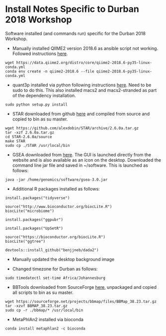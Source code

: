 # Install Notes Specific to Durban 2018 Workshop
Software installed (and commands run) specific for the Durban 2018 Workshop.

* Manually installed QIIME2 version 2018.6 as ansible script not working. Followed instructions [here](https://docs.qiime2.org/2018.6/install/native/#install-qiime-2-within-a-conda-environment).
```
wget https://data.qiime2.org/distro/core/qiime2-2018.6-py35-linux-conda.yml
conda env create -n qiime2-2018.6 --file qiime2-2018.6-py35-linux-conda.yml
```
* quant3p installed via python following instructions [here](https://github.com/ctlab/quant3p). Need to be sudo to do this. This also installed macs2 and macs2-stranded as part of the dependency installation. 
```
sudo python setup.py install
```
* STAR downloaded from github [here](https://github.com/alexdobin/STAR) and compiled from source and copied to bin as su master.
```
wget https://github.com/alexdobin/STAR/archive/2.6.0a.tar.gz
tar -xzf 2.6.0a.tar.gz
cd STAR-2.6.0a/source
make STAR
sudo cp ./STAR /usr/local/bin
```
* GSEA downloaded from [here](http://software.broadinstitute.org/gsea/downloads.jsp). The GUI is launched directly from the website and is also available as an icon on the desktop. Downloaded the command line jar file and saved in ~/software. This is launched as follows:
```
java -jar /home/genomics/software/gsea-3.0.jar
```
* Additional R packages installed as follows:
```
install.packages("tidyverse")

source("http://www.bioconductor.org/biocLite.R")
biocLite("microbiome")

install.packages("ggpubr")

install.packages("UpSetR")

source("https://bioconductor.org/biocLite.R")
biocLite("ggtree")

devtools::install_github("benjjneb/dada2")
```

* Manually updated the desktop background image

* Changed timezone for Durban as follows:
```
sudo timedatectl set-time Africa/Johannesburg
```
* BBTools downloaded from SourceForge [here](https://sourceforge.net/projects/bbmap/), unpackaged and copied all scripts to bin as su master.
```
wget https://sourceforge.net/projects/bbmap/files/BBMap_38.23.tar.gz
tar -xzvf BBMAP_38.23.tar.gz 
sudo cp -r ./bbmap/* /usr/local/bin
```
* MetaPhlAn2 installed via bioconda
```
conda install metaphlan2 -c bioconda
```

